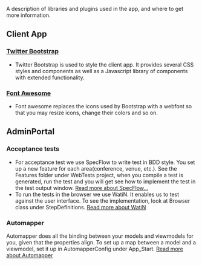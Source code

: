 A description of libraries and plugins used in the app, and where to get more information.

## Client App
### [Twitter Bootstrap](http://twitter.github.com/bootstrap/)
* Twitter Bootstrap is used to style the client app. It provides several CSS styles and components as well as a Javascript library of components with extended functionality.
### [Font Awesome](http://fortawesome.github.com/Font-Awesome/)
* Font awesome replaces the icons used by Bootstrap with a webfont so that you may resize icons, change their colors and so on.

## AdminPortal
### Acceptance tests
* For acceptance test we use SpecFlow to write test in BDD style. You set up a new feature for each area(conference, venue, etc.). See the Features folder under WebTests project, when you compile a test is generated, run the test and you will get see how to implement the test in the test output window. [Read more about SpecFlow...](http://www.specflow.org/specflownew/)
* To run the tests in the browser we use WatiN. It enables us to test against the user interface. To see the implementation, look at Browser class under StepDefinitions. [Read more about WatiN](http://watin.org/)

### Automapper
Automapper does all the binding between your models and viewmodels for you, given that the properties align. To set up a map between a model and a viewmodel, set it up in AutomapperConfig under App_Start. [Read more about Automapper](http://automapper.org/)